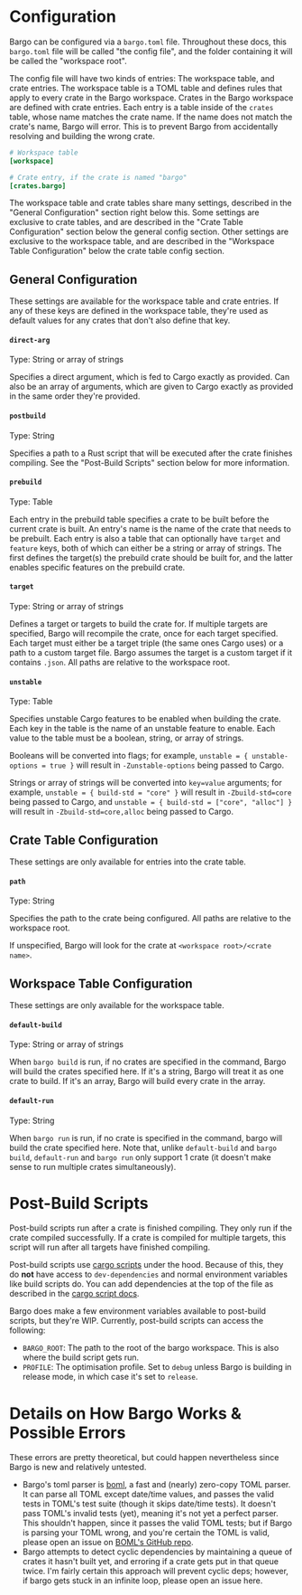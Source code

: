 # Configuration

Bargo can be configured via a `bargo.toml` file. Throughout these docs, this `bargo.toml` file will be called "the config file", and the folder containing it will be called the "workspace root".

The config file will have two kinds of entries: The workspace table, and crate entries. The workspace table is a TOML table and defines rules that apply to every crate in the Bargo workspace. Crates in the Bargo workspace are defined with crate entries. Each entry is a table inside of the `crates` table, whose name matches the crate name. If the name does not match the crate's name, Bargo will error. This is to prevent Bargo from accidentally resolving and building the wrong crate.

```toml
# Workspace table
[workspace]

# Crate entry, if the crate is named "bargo"
[crates.bargo]
```

The workspace table and crate tables share many settings, described in the "General Configuration" section right below this. Some settings are exclusive to crate tables, and are described in the "Crate Table Configuration" section below the general config section. Other settings are exclusive to the workspace table, and are described in the "Workspace Table Configuration" below the crate table config section.

## General Configuration

These settings are available for the workspace table and crate entries. If any of these keys are defined in the workspace table, they're used as default values for any crates that don't also define that key.

#### `direct-arg`

Type: String or array of strings

Specifies a direct argument, which is fed to Cargo exactly as provided. Can also be an array of arguments, which are given to Cargo exactly as provided in the same order they're provided.

#### `postbuild`

Type: String

Specifies a path to a Rust script that will be executed after the crate finishes compiling. See the "Post-Build Scripts" section below for more information.

#### `prebuild`

Type: Table

Each entry in the prebuild table specifies a crate to be built before the current crate is built. An entry's name is the name of the crate that needs to be prebuilt. Each entry is also a table that can optionally have `target` and `feature` keys, both of which can either be a string or array of strings. The first defines the target(s) the prebuild crate should be built for,
and the latter enables specific features on the prebuild crate.

#### `target`

Type: String or array of strings

Defines a target or targets to build the crate for. If multiple targets are specified, Bargo will recompile the crate, once for each target specified. Each target must either be a target triple (the same ones Cargo uses) or a path to a custom target file. Bargo assumes the target is a custom target if it contains `.json`. All paths are relative to the workspace root.

#### `unstable`

Type: Table

Specifies unstable Cargo features to be enabled when building the crate. Each key in the table is the name of an unstable feature to enable. Each value to the table must be a boolean, string, or array of strings.

Booleans will be converted into flags; for example, `unstable = { unstable-options = true }` will result in `-Zunstable-options` being passed to Cargo.

Strings or array of strings will be converted into `key=value` arguments; for example, `unstable = { build-std = "core" }` will result in `-Zbuild-std=core` being passed to Cargo, and `unstable = { build-std = ["core", "alloc"] }` will result in `-Zbuild-std=core,alloc` being passed to Cargo.

## Crate Table Configuration

These settings are only available for entries into the crate table.

#### `path`

Type: String

Specifies the path to the crate being configured. All paths are relative to the workspace root.

If unspecified, Bargo will look for the crate at `<workspace root>/<crate name>`.

## Workspace Table Configuration

These settings are only available for the workspace table.

#### `default-build`

Type: String or array of strings

When `bargo build` is run, if no crates are specified in the command, Bargo will build the crates specified here. If it's a string, Bargo will treat it as one crate to build. If it's an array, Bargo will build every crate in the array.

#### `default-run`

Type: String

When `bargo run` is run, if no crate is specified in the command, bargo will build the crate specified here. Note that, unlike `default-build` and `bargo build`, `default-run` and `bargo run` only support 1 crate (it doesn't make sense to run multiple crates simultaneously).

# Post-Build Scripts

Post-build scripts run after a crate is finished compiling. They only run if the crate compiled successfully. If a crate is compiled for multiple targets, this script will run after all targets have finished compiling.

Post-build scripts use [cargo scripts](https://dev-doc.rust-lang.org/stable/cargo/reference/unstable.html#script) under the hood. Because of this, they do **not** have access to `dev-dependencies` and normal environment variables like build scripts do. You can add dependencies at the top of the file as described in the [cargo script docs](https://dev-doc.rust-lang.org/stable/cargo/reference/unstable.html#script).

Bargo does make a few environment variables available to post-build scripts, but they're WIP. Currently, post-build scripts can access the following:

- `BARGO_ROOT`: The path to the root of the bargo workspace. This is also where the build script gets run.
- `PROFILE`: The optimisation profile. Set to `debug` unless Bargo is building in release mode, in which case it's set to `release`.

# Details on How Bargo Works & Possible Errors

These errors are pretty theoretical, but could happen nevertheless since Bargo is new and relatively untested.

- Bargo's toml parser is [boml](https://github.com/bright-shard/boml), a fast and (nearly) zero-copy TOML parser. It can parse all TOML except date/time values, and passes the valid tests in TOML's test suite (though it skips date/time tests). It doesn't pass TOML's invalid tests (yet), meaning it's not yet a perfect parser. This shouldn't happen, since it passes the valid TOML tests; but if Bargo is parsing your TOML wrong, and you're certain the TOML is valid, please open an issue on [BOML's GitHub repo](https://github.com/bright-shard/boml).
- Bargo attempts to detect cyclic dependencies by maintaining a queue of crates it hasn't built yet, and erroring if a crate gets put in that queue twice. I'm fairly certain this approach will prevent cyclic deps; however, if bargo gets stuck in an infinite loop, please open an issue here.
